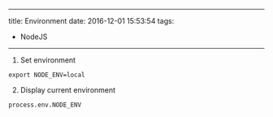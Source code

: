 ----
title: Environment
date: 2016-12-01 15:53:54
tags:
- NodeJS
----
1. Set environment
  ```
  export NODE_ENV=local
  ```
2. Display current environment
  ```
  process.env.NODE_ENV
  ```